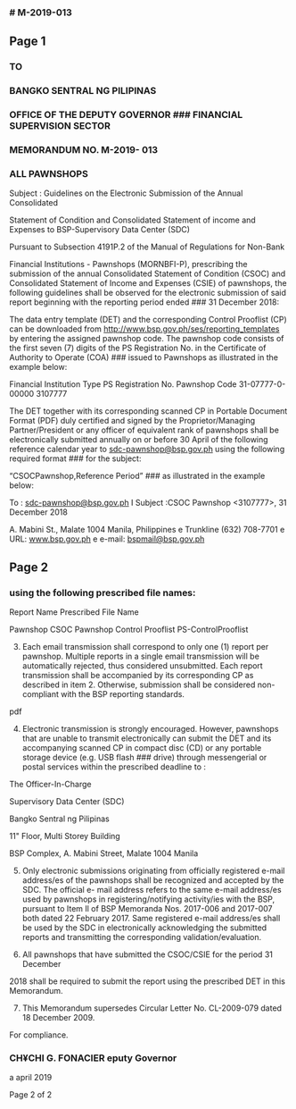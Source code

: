 ### # M-2019-013

## Page 1

### TO

### BANGKO SENTRAL NG PILIPINAS

### OFFICE OF THE DEPUTY GOVERNOR ### FINANCIAL SUPERVISION SECTOR

### MEMORANDUM NO. M-2019- 013

### ALL PAWNSHOPS

Subject : Guidelines on the Electronic Submission of the Annual Consolidated

Statement of Condition and Consolidated Statement of income and Expenses to BSP-Supervisory Data Center (SDC)

Pursuant to Subsection 4191P.2 of the Manual of Regulations for Non-Bank

Financial Institutions - Pawnshops (MORNBFI-P), prescribing the submission of the annual Consolidated Statement of Condition (CSOC) and Consolidated Statement of Income and Expenses (CSIE) of pawnshops, the following guidelines shall be observed for the electronic submission of said report beginning with the reporting period ended ### 31 December 2018:

The data entry template (DET) and the corresponding Control Prooflist (CP) can be downloaded from http://www.bsp.gov.ph/ses/reporting_templates by entering the assigned pawnshop code. The pawnshop code consists of the first seven (7) digits of the PS Registration No. in the Certificate of Authority to Operate (COA) ### issued to Pawnshops as illustrated in the example below:

Financial Institution Type PS Registration No. Pawnshop Code 31-07777-0-00000 3107777

The DET together with its corresponding scanned CP in Portable Document Format (PDF) duly certified and signed by the Proprietor/Managing Partner/President or any officer of equivalent rank of pawnshops shall be electronically submitted annually on or before 30 April of the following reference calendar year to sdc-pawnshop@bsp.gov.ph using the following required format ### for the subject:

“CSOC<space>Pawnshop<space><Pawnshop Code>,<space>Reference Period” ### as illustrated in the example below:

To : sdc-pawnshop@bsp.gov.ph I Subject :CSOC Pawnshop <3107777>, 31 December 2018

A. Mabini St., Malate 1004 Manila, Philippines e Trunkline (632) 708-7701 e URL: www.bsp.gov.ph e e-mail: bspmail@bsp.gov.ph

## Page 2

### using the following prescribed file names:

Report Name Prescribed File Name

Pawnshop CSOC Pawnshop Control Prooflist PS-ControlProoflist

3. Each email transmission shall correspond to only one (1) report per pawnshop. Multiple reports in a single email transmission will be automatically rejected, thus considered unsubmitted. Each report transmission shall be accompanied by its corresponding CP as described in item 2. Otherwise, submission shall be considered non-compliant with the BSP reporting standards.

pdf

4. Electronic transmission is strongly encouraged. However, pawnshops that are unable to transmit electronically can submit the DET and its accompanying scanned CP in compact disc (CD) or any portable storage device (e.g. USB flash ### drive) through messengerial or postal services within the prescribed deadline to :

The Officer-In-Charge

Supervisory Data Center (SDC)

Bangko Sentral ng Pilipinas

11" Floor, Multi Storey Building

BSP Complex, A. Mabini Street, Malate 1004 Manila

5. Only electronic submissions originating from officially registered e-mail address/es of the pawnshops shall be recognized and accepted by the SDC. The official e- mail address refers to the same e-mail address/es used by pawnshops in registering/notifying activity/ies with the BSP, pursuant to Item Il of BSP Memoranda Nos. 2017-006 and 2017-007 both dated 22 February 2017. Same registered e-mail address/es shall be used by the SDC in electronically acknowledging the submitted reports and transmitting the corresponding validation/evaluation.

6. All pawnshops that have submitted the CSOC/CSIE for the period 31 December

2018 shall be required to submit the report using the prescribed DET in this Memorandum.

7. This Memorandum supersedes Circular Letter No. CL-2009-079 dated 18 December 2009.

For compliance.

### CH¥CHI G. FONACIER eputy Governor

a april 2019

Page 2 of 2 